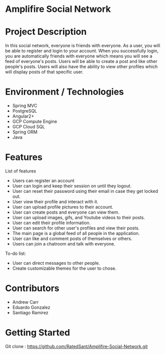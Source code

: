 # Amplifire Social Network

# Project Description
In this social network, everyone is friends with everyone. As a user, you will be able to register and login to your account. When you successfully login, you are automatically friends with everyone which means you will see a feed of everyone's posts. Users will be able to create a post and like other people's posts. Users will also have the ability to view other profiles which will display posts of that specific user.

# Environment / Technologies
- Spring MVC
- PostgreSQL
- Angular2+
- GCP Compute Engine
- GCP Cloud SQL
- Spring ORM
- Java

# Features

List of features

- Users can register an account
- User can login and keep their session on until they logout.
- User can reset their password using their email in case they get locked out.
- User view their profile and interact with it.
- User can upload profile pictures to their account.
- User can create posts and everyone can view them.
- User can upload images, gifs, and Youtube videos to their posts.
- User can edit their profile information.
- User can search for other user's profiles and view their posts.
- The main page is a global feed of all people in the application.
- User can like and comment posts of themselves or others.
- Users can join a chatroom and talk with everyone.

To-do list:

- User can direct messages to other people.
- Create customizable themes for the user to chose.

# Contributors

- Andrew Carr
- Eduardo Gonzalez
- Santiago Ramirez

# Getting Started 

Git clone : https://github.com/RatedSant/Amplifire-Social-Network.git
